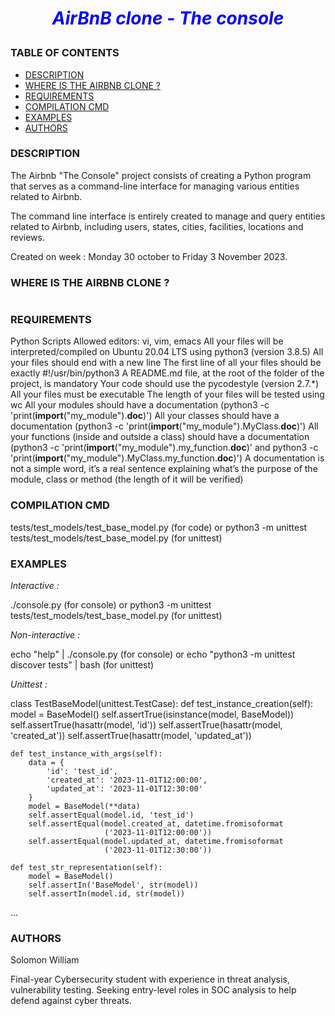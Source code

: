 # <p style="text-align: center;"><span style="color:blue">*AirBnB clone - The console*</span></p>

### TABLE OF CONTENTS
- [DESCRIPTION](#description)
- [WHERE IS THE AIRBNB CLONE ?](#Where-is-the-Airbnb-clone)
- [REQUIREMENTS](#requirements)
- [COMPILATION CMD](#compilation-cmd)
- [EXAMPLES](#examples)
- [AUTHORS](#authors)


### DESCRIPTION

The Airbnb "The Console" project consists of creating a Python program that serves as a command-line interface for managing various entities related to Airbnb.

The command line interface is entirely created to manage and query entities related to Airbnb, including users, states, cities, facilities, locations and reviews.

Created on week : Monday 30 october to Friday 3 November 2023.

### WHERE IS THE AIRBNB CLONE ?

<a href="https://zupimages.net/viewer.php?id=23/44/duly.jpg"><img src="https://zupimages.net/up/23/44/duly.jpg" alt="" /></a>

### REQUIREMENTS

Python Scripts
Allowed editors: vi, vim, emacs
All your files will be interpreted/compiled on Ubuntu 20.04 LTS using python3 (version 3.8.5)
All your files should end with a new line
The first line of all your files should be exactly #!/usr/bin/python3
A README.md file, at the root of the folder of the project, is mandatory
Your code should use the pycodestyle (version 2.7.*)
All your files must be executable
The length of your files will be tested using wc
All your modules should have a documentation (python3 -c 'print(__import__("my_module").__doc__)')
All your classes should have a documentation (python3 -c 'print(__import__("my_module").MyClass.__doc__)')
All your functions (inside and outside a class) should have a documentation (python3 -c 'print(__import__("my_module").my_function.__doc__)' and python3 -c 'print(__import__("my_module").MyClass.my_function.__doc__)')
A documentation is not a simple word, it’s a real sentence explaining what’s the purpose of the module, class or method (the length of it will be verified)

### COMPILATION CMD

tests/test_models/test_base_model.py (for code)
or
python3 -m unittest tests/test_models/test_base_model.py (for unittest)

### EXAMPLES

_Interactive :_

./console.py (for console)
or
python3 -m unittest tests/test_models/test_base_model.py (for unittest)

_Non-interactive :_

echo "help" | ./console.py (for console)
or
echo "python3 -m unittest discover tests" | bash (for unittest)

_Unittest :_

class TestBaseModel(unittest.TestCase):
    def test_instance_creation(self):
        model = BaseModel()
        self.assertTrue(isinstance(model, BaseModel))
        self.assertTrue(hasattr(model, 'id'))
        self.assertTrue(hasattr(model, 'created_at'))
        self.assertTrue(hasattr(model, 'updated_at'))

    def test_instance_with_args(self):
        data = {
            'id': 'test_id',
            'created_at': '2023-11-01T12:00:00',
            'updated_at': '2023-11-01T12:30:00'
        }
        model = BaseModel(**data)
        self.assertEqual(model.id, 'test_id')
        self.assertEqual(model.created_at, datetime.fromisoformat
                         ('2023-11-01T12:00:00'))
        self.assertEqual(model.updated_at, datetime.fromisoformat
                         ('2023-11-01T12:30:00'))

    def test_str_representation(self):
        model = BaseModel()
        self.assertIn('BaseModel', str(model))
        self.assertIn(model.id, str(model))

...

### AUTHORS
Solomon William

Final-year Cybersecurity student with experience in threat analysis, vulnerability testing. Seeking entry-level roles in SOC analysis to help defend against cyber threats.
